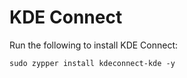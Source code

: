 # KDE Connect

Run the following to install KDE Connect:

```
sudo zypper install kdeconnect-kde -y
```
